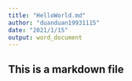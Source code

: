 ```yaml
---
title: "HelloWorld.md"
author: "duanduan19931115"
date: "2021/1/15"
output: word_document
---
```

## This is a markdown file